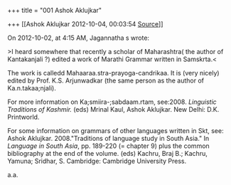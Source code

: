 +++
title = "001 Ashok Aklujkar"

+++
[[Ashok Aklujkar	2012-10-04, 00:03:54 [Source](https://groups.google.com/g/bvparishat/c/Jb3181nYoo4)]]



On 2012-10-02, at 4:15 AM, Jagannatha s wrote:

\>I heard somewhere that recently a scholar of Maharashtra( the author of Kantakanjali ?) edited a work of Marathi Grammar written in Samskrta.\<

  

The work is calledd Mahaaraa.stra-prayoga-candrikaa. It is (very nicely) edited by Prof. K.S. Arjunwadkar (the same person as the author of Ka.n.takaa;njali).

  

For more information on Ka;smiira-;sabdaam.rtam, see:2008. *Linguistic Traditions of Kashmir.* (eds) Mrinal Kaul, Ashok Aklujkar. New Delhi: D.K. Printworld.

  

For some information on grammars of other languages written in Skt, see: Ashok Aklujkar. 2008."Traditions of language study in South Asia." In *Language in South Asia*, pp. 189-220 (= chapter 9) plus the common bibliography at the end of the volume. (eds) Kachru, Braj B.; Kachru, Yamuna; Sridhar, S. Cambridge: Cambridge University Press.

  

a.a.

